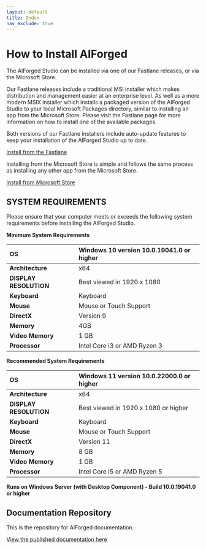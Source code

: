 ```yaml
---
layout: default
title: Index
nav_exclude: true
---
```


# How to Install AIForged

The AIForged Studio can be installed via one of our Fastlane releases, or via the Microsoft Store.

Our Fastlane releases include a traditional MSI installer which makes distribution and management easier at an enterprise level. As well as a more modern MSIX installer which installs a packaged version of the AIForged Studio to your local Microsoft Packages directory, similar to installing an app from the Microsoft Store. Please visit the Fastlane page for more information on how to install one of the available packages.

Both versions of our Fastlane installers include auto-update features to keep your installation of the AIForged Studio up to date.

[Install from the Fastlane](https://aiforgedstorage.blob.core.windows.net/install/index.html)

Installing from the Microsoft Store is simple and follows the same process as installing any other app from the Microsoft Store.

[Install from Microsoft Store](https://apps.microsoft.com/store/detail/aiforged/9N9TV5K8F914)


## SYSTEM REQUIREMENTS

Please ensure that your computer meets or exceeds the following system requirements before installing the AIForged Studio.

**Minimum System Requirements**

| **OS** | Windows 10 version 10.0.19041.0 or higher |
| :--- | :--- |
| **Architecture** | x64 |
| **DISPLAY RESOLUTION** | Best viewed in 1920 x 1080 |
| **Keyboard** | Keyboard |
| **Mouse** | Mouse or Touch Support |
| **DirectX** | Version 9 |
| **Memory** | 4GB |
| **Video Memory** | 1 GB |
| **Processor** | Intel Core i3 or AMD Ryzen 3 |

**Recommended System Requirements**

| **OS** | Windows 11 version 10.0.22000.0 or higher |
| :--- | :--- |
| **Architecture** | x64 |
| **DISPLAY RESOLUTION** | Best viewed in 1920 x 1080 or higher|
| **Keyboard** | Keyboard |
| **Mouse** | Mouse or Touch Support |
| **DirectX** | Version 11 |
| **Memory** | 8 GB |
| **Video Memory** | 1 GB |
| **Processor** | Intel Core i5 or AMD Ryzen 5 |

**Runs on Windows Server (with Desktop Component) - Build 10.0.19041.0 or higher**

## Documentation Repository

This is the repository for AIForged documentation.

[View the published documentation here](http://docs.aiforged.com)
